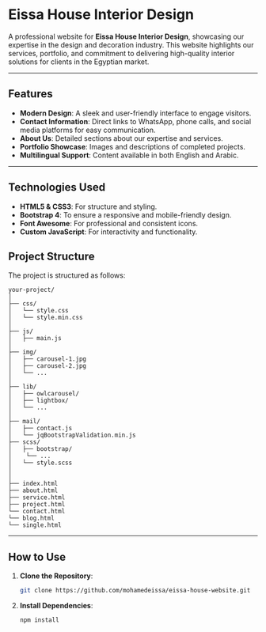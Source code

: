 # Eissa House Interior Design

A professional website for **Eissa House Interior Design**, showcasing our expertise in the design and decoration industry. This website highlights our services, portfolio, and commitment to delivering high-quality interior solutions for clients in the Egyptian market.

---

## Features

- **Modern Design**: A sleek and user-friendly interface to engage visitors.
- **Contact Information**: Direct links to WhatsApp, phone calls, and social media platforms for easy communication.
- **About Us**: Detailed sections about our expertise and services.
- **Portfolio Showcase**: Images and descriptions of completed projects.
- **Multilingual Support**: Content available in both English and Arabic.

---

## Technologies Used

- **HTML5 & CSS3**: For structure and styling.
- **Bootstrap 4**: To ensure a responsive and mobile-friendly design.
- **Font Awesome**: For professional and consistent icons.
- **Custom JavaScript**: For interactivity and functionality.

## Project Structure 

The project is structured as follows:
```
your-project/
│
├── css/
│   └── style.css
│   └── style.min.css
│
├── js/
│   ├── main.js
│
├── img/
│   ├── carousel-1.jpg
│   ├── carousel-2.jpg
│   └── ...
│
├── lib/
│   ├── owlcarousel/
│   ├── lightbox/
│   └── ...
│
├── mail/
│   ├── contact.js
│   └── jqBootstrapValidation.min.js
├── scss/
│   ├── bootstrap/
│    └── ...
│   └── style.scss
│
│
├── index.html
├── about.html
├── service.html
├── project.html
└── contact.html
└── blog.html
└── single.html
```

---

## How to Use

1. **Clone the Repository**:
   ```bash
   git clone https://github.com/mohamedeissa/eissa-house-website.git
   ```

2. **Install Dependencies**:
   ```bash
   npm install
   ```
